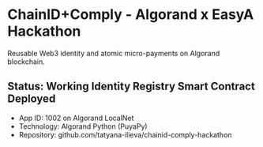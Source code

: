 # ChainID+Comply - Algorand x EasyA Hackathon

Reusable Web3 identity and atomic micro-payments on Algorand blockchain.

## Status: Working Identity Registry Smart Contract Deployed
- App ID: 1002 on Algorand LocalNet
- Technology: Algorand Python (PuyaPy)
- Repository: github.com/tatyana-ilieva/chainid-comply-hackathon
